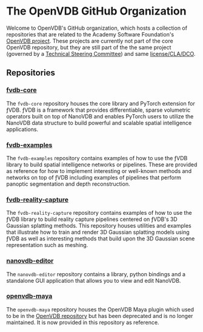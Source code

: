 # The OpenVDB GitHub Organization

Welcome to OpenVDB's GitHub organization, which hosts a collection of repositories that are related to the Academy Software Foundation's [OpenVDB project](https://www.openvdb.org/). These projects are currently not part of the core OpenVDB repository, but they are still part of the the same project (governed by a [Technical Steering Committee](https://www.openvdb.org/about)) and same [license/CLA/DCO](https://www.openvdb.org/license/).

## Repositories

### [fvdb-core](https://github.com/openvdb/fvdb-core)

The `fvdb-core` repository houses the core library and PyTorch extension for ƒVDB.  ƒVDB is a framework that provides differentiable, sparse volumetric operators built on top of NanoVDB and enables PyTorch users to utilize the NanoVDB data structure to build powerful and scalable spatial intelligence applications.


### [fvdb-examples](https://github.com/openvdb/fvdb-examples)

The `fvdb-examples` repository contains examples of how to use the ƒVDB library to build spatial intelligence networks or pipelines.  These are provided as reference for how to implement interesting or well-known methods and networks on top of ƒVDB including examples of pipelines that perform panoptic segmentation and depth reconstruction.


### [fvdb-reality-capture](https://github.com/openvdb/fvdb-reality-capture)

The `fvdb-reality-capture` repository contains examples of how to use the ƒVDB library to build reality capture pipelines centered on ƒVDB's 3D Gaussian splatting methods.  This repository houses utilities and examples that illustrate how to train and render 3D Gaussian splatting models using ƒVDB as well as interesting methods that build upon the 3D Gaussian scene representation such as meshing.


### [nanovdb-editor](https://github.com/openvdb/nanovdb-editor)

The `nanovdb-editor` repository contains a library, python bindings and a standalone GUI application that allows you to view and edit NanoVDB.


### [openvdb-maya](https://github.com/openvdb/openvdb-maya)

The `openvdb-maya` repository houses the OpenVDB Maya plugin which used to be in the [OpenVDB repository](https://github.com/AcademySoftwareFoundation/openvdb) but has been deprecated and is no longer maintained.  It is now provided in this repository as reference.
